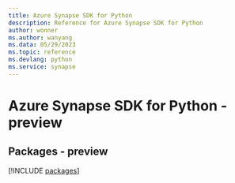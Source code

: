 ```yaml
---
title: Azure Synapse SDK for Python
description: Reference for Azure Synapse SDK for Python
author: wonner
ms.author: wanyang
ms.data: 05/29/2023
ms.topic: reference
ms.devlang: python
ms.service: synapse
---
```

# Azure Synapse SDK for Python - preview
## Packages - preview
[!INCLUDE [packages](synapse-index.md)]